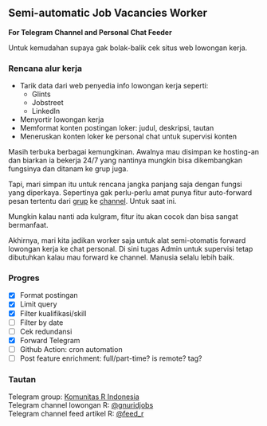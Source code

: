 ## Semi-automatic Job Vacancies Worker

**For Telegram Channel and Personal Chat Feeder**

Untuk kemudahan supaya gak bolak-balik cek situs web lowongan kerja.

### Rencana alur kerja

-   Tarik data dari web penyedia info lowongan kerja seperti:
    -   Glints
    -   Jobstreet
    -   LinkedIn
-   Menyortir lowongan kerja
-   Memformat konten postingan loker: judul, deskripsi, tautan
-   Meneruskan konten loker ke personal chat untuk supervisi konten

Masih terbuka berbagai kemungkinan. Awalnya mau disimpan ke hosting-an dan biarkan ia bekerja 24/7 yang nantinya mungkin bisa dikembangkan fungsinya dan ditanam ke grup juga.

Tapi, mari simpan itu untuk rencana jangka panjang saja dengan fungsi yang diperkaya. Sepertinya gak perlu-perlu amat punya fitur auto-forward pesan tertentu dari [grup](https://t.me/gnurindonesia/) ke [channel](https://t.me/gnuridjobs/). Untuk saat ini.

Mungkin kalau nanti ada kulgram, fitur itu akan cocok dan bisa sangat bermanfaat.

Akhirnya, mari kita jadikan worker saja untuk alat semi-otomatis forward lowongan kerja ke chat personal. Di sini tugas Admin untuk supervisi tetap dibutuhkan kalau mau forward ke channel. Manusia selalu lebih baik.

### Progres

-   [x] Format postingan
-   [x] Limit query
-   [x] Filter kualifikasi/skill
-   [ ] Filter by date
-   [ ] Cek redundansi
-   [x] Forward Telegram
-   [ ] Github Action: cron automation
-   [ ] Post feature enrichment: full/part-time? is remote? tag?

### Tautan

Telegram group: [Komunitas R Indonesia](https://t.me/GNURIndonesia)  
Telegram channel lowongan R: [\@gnuridjobs](https://t.me/gnuridjobs)   
Telegram channel feed artikel R: [\@feed_r](https://t.me/feed_r)
